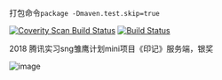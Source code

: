 打包命令`package -Dmaven.test.skip=true`


[![Coverity Scan Build Status](https://scan.coverity.com/projects/16216/badge.svg)](https://scan.coverity.com/projects/freedom10086-memory)
[![Build Status](https://travis-ci.com/freedom10086/memory.svg?branch=master)](https://travis-ci.com/freedom10086/memory)


2018 腾讯实习sng雏鹰计划mini项目《印记》服务端，银奖

![image](https://github.com/freedom10086/memory/blob/master/price.JPG)
